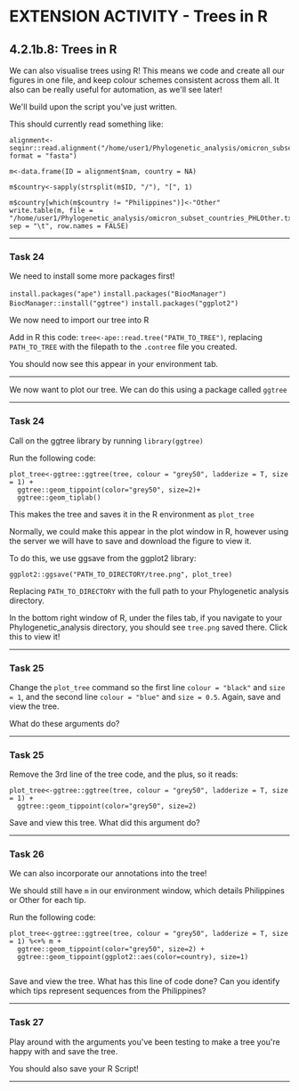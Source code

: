 # EXTENSION ACTIVITY - Trees in R

## 4.2.1b.8: Trees in R

We can also visualise trees using R! This means we code and create all our figures in one file, and keep colour schemes consistent across them all. It also can be really useful for automation, as we'll see later!

We'll build upon the script you've just written.

This should currently read something like:

```
alignment<-seqinr::read.alignment("/home/user1/Phylogenetic_analysis/omicron_subset_countries.fasta", format = "fasta")

m<-data.frame(ID = alignment$nam, country = NA)

m$country<-sapply(strsplit(m$ID, "/"), "[", 1)

m$country[which(m$country != "Philippines")]<-"Other"
write.table(m, file = "/home/user1/Phylogenetic_analysis/omicron_subset_countries_PHLOther.txt", sep = "\t", row.names = FALSE)
```

___

### Task 24

We need to install some more packages first!

`install.packages("ape")`
`install.packages("BiocManager")`
`BiocManager::install("ggtree")`
`install.packages("ggplot2")`

We now need to import our tree into R

Add in R this code: `tree<-ape::read.tree("PATH_TO_TREE")`, replacing `PATH_TO_TREE` with the filepath to the `.contree` file you created. 

You should now see this appear in your environment tab.

___

We now want to plot our tree. We can do this using a package called `ggtree`

___

### Task 24

Call on the ggtree library by running `library(ggtree)`

Run the following code:
```
plot_tree<-ggtree::ggtree(tree, colour = "grey50", ladderize = T, size = 1) +
  ggtree::geom_tippoint(color="grey50", size=2)+
  ggtree::geom_tiplab()
```

This makes the tree and saves it in the R environment as `plot_tree`

Normally, we could make this appear in the plot window in R, however using the server we will have to save and download the figure to view it.

To do this, we use ggsave from the ggplot2 library:

`ggplot2::ggsave("PATH_TO_DIRECTORY/tree.png", plot_tree)`

Replacing `PATH_TO_DIRECTORY` with the full path to your Phylogenetic analysis directory.

In the bottom right window of R, under the files tab, if you navigate to your Phylogenetic_analysis directory, you should see `tree.png` saved there. Click this to view it!

___

### Task 25

Change the `plot_tree` command so the first line `colour = "black"` and `size = 1`, and the second line `colour = "blue"` and `size = 0.5`. Again, save and view the tree. 

What do these arguments do?

___

### Task 25

Remove the 3rd line of the tree code, and the plus, so it reads: 


```
plot_tree<-ggtree::ggtree(tree, colour = "grey50", ladderize = T, size = 1) +
  ggtree::geom_tippoint(color="grey50", size=2)
```

Save and view this tree. What did this argument do? 

___
### Task 26

We can also incorporate our annotations into the tree!

We should still have `m` in our environment window, which details Philippines or Other for each tip.

Run the following code:

```
plot_tree<-ggtree::ggtree(tree, colour = "grey50", ladderize = T, size = 1) %<+% m +
  ggtree::geom_tippoint(color="grey50", size=2) +
  ggtree::geom_tippoint(ggplot2::aes(color=country), size=1)
  
```

Save and view the tree. What has this line of code done? Can you identify which tips represent sequences from the Philippines?

___

### Task 27

Play around with the arguments you've been testing to make a tree you're happy with and save the tree.

You should also save your R Script!

___
